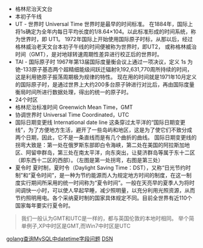 *   格林尼治天文台
*   本初子午线
*   UT - 世界时
    Universal Time
    世界时是最早的时间标准。
    在1884年，国际上将1s确定为全年内每日平均长度的1/8.64×104。以此标准形成的时间系统，称为世界时，即 UT1。
    1972年国际上开始使用国际原子时标，从那以后，经过格林威治老天文台本初子午线的时间便被称为世界时，即UT2，
    或称格林威治时间（GMT），是对地球转速周期性差异进行校正后的世界时。
*   TAI - 国际原子时
    1967年第13届国际度量衡会议上通过一项决议，定义 1s 为铯-133原子基态两个超精细能级间跃迁辐射9,192,631,770周所持续的时间，这是利用铯原子振荡周期极为规律的特性。
    现在用的时间就是1971年10月定义的国际原子时，是通过世界上大约200多台原子钟进行对比后，再由国际度量衡局时间所进行数据处理，得出的统一的原子时。
*   24个时区
*   格林尼治标准时间
    Greenwich Mean Time，GMT
*   协调世界时
    Universal Time Coordinated，UTC
*   国际日期变更线
    International date line
    这条穿过太平洋的“国际日期变更线”，为了方便地方生活，避开了一些岛屿和地区，这是为了使它们不致分成两个日期，因此，它不是一条直线而是有几个曲折的曲线。
    国际日期变更线的拐弯大致是：第一处在俄罗斯东部即白令海峡，第二处在美国的阿拉斯加地区、阿留申群岛，第三处在南太平洋，向东突出，让斐济群岛等属于东十二区（即东西十二区的西部）。（左图是第一处拐弯，右图是第三处）
*   夏令时
    夏时制，夏时令（Daylight Saving Time：DST），又称“日光节约时制”和“夏令时间”，是一种为节约能源而人为规定地方时间的制度，在这一制度实行期间所采用的统一时间称为“夏令时间”。一般在天亮早的夏季人为将时间调快一小时，可以使人早起早睡，减少照明量，以充分利用光照资源，从而节约照明用电。各个采纳夏时制的国家具体规定不同。目前全世界有近110个国家每年要实行夏令时。
>   我们一般认为GMT和UTC是一样的，都与英国伦敦的本地时相同。
    举个简单例子,XP中时区是GMT,而Win7中时区是UTC

[golang查询MySQL中datetime字段问题](https://studygolang.com/articles/04318)
[DSN](https://github.com/Go-SQL-Driver/MySQL#dsn-data-source-name)